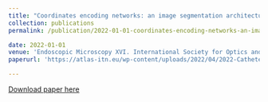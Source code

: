 ```yaml
---
title: "Coordinates encoding networks: an image segmentation architecture for side-viewing catheters."
collection: publications
permalink: /publication/2022-01-01-coordinates-encoding-networks-an-image-segmentation-architecture-for-side-viewing-catheters-number-10

date: 2022-01-01
venue: 'Endoscopic Microscopy XVI. International Society for Optics and Photonics, 2022.'
paperurl: 'https://atlas-itn.eu/wp-content/uploads/2022/04/2022-Catheter-Images-Segmentation-final-1.pdf'

---
```

[Download paper here](https://atlas-itn.eu/wp-content/uploads/2022/04/2022-Catheter-Images-Segmentation-final-1.pdf)
